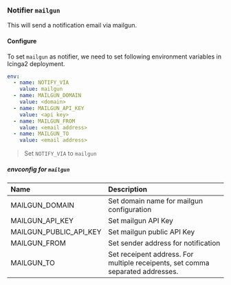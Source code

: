 ### Notifier `mailgun`

This will send a notification email via mailgun.

#### Configure

To set `mailgun` as notifier, we need to set following environment variables in Icinga2 deployment.

```yaml
env:
  - name: NOTIFY_VIA
    value: mailgun
  - name: MAILGUN_DOMAIN
    value: <domain>
  - name: MAILGUN_API_KEY
    value: <api key>
  - name: MAILGUN_FROM
    value: <email address>
  - name: MAILGUN_TO
    value: <email address>
```

> Set `NOTIFY_VIA` to `mailgun`

##### envconfig for `mailgun`

| Name                    | Description                                                                    |
| :---                    | :---                                                                           |
| MAILGUN_DOMAIN          | Set domain name for mailgun configuration                                      |
| MAILGUN_API_KEY         | Set mailgun API Key                                                            |
| MAILGUN_PUBLIC_API_KEY  | Set mailgun public API Key                                                     |
| MAILGUN_FROM            | Set sender address for notification                                            |
| MAILGUN_TO              | Set receipent address. For multiple receipents, set comma separated addresses. |
